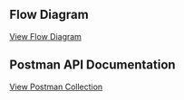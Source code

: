 ## Flow Diagram
[View Flow Diagram](https://docs.google.com/document/d/1Lr6FhnN-_R8tHIpzIVAWKt4mG8if2IWknzshARyipK8/edit?usp=sharing)

## Postman API Documentation
[View Postman Collection](https://documenter.getpostman.com/view/38864631/2sB2cVdM9J)
